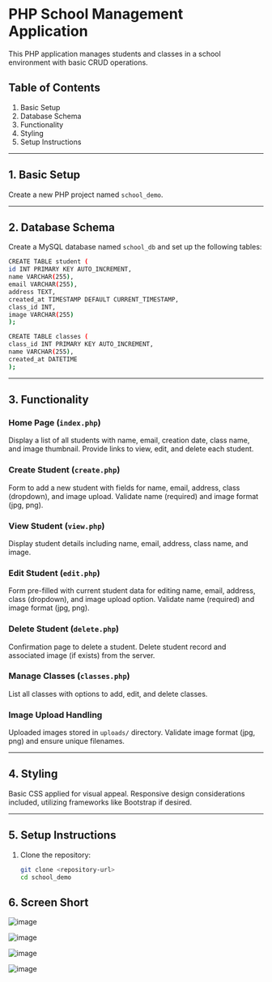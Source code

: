 # PHP School Management Application

This PHP application manages students and classes in a school environment with basic CRUD operations.

## Table of Contents

1. Basic Setup
2. Database Schema
3. Functionality
4. Styling
5. Setup Instructions

---

## 1. Basic Setup

Create a new PHP project named `school_demo`.

---

## 2. Database Schema

Create a MySQL database named `school_db` and set up the following tables:
```bash
CREATE TABLE student (
id INT PRIMARY KEY AUTO_INCREMENT,
name VARCHAR(255),
email VARCHAR(255),
address TEXT,
created_at TIMESTAMP DEFAULT CURRENT_TIMESTAMP,
class_id INT,
image VARCHAR(255)
);

CREATE TABLE classes (
class_id INT PRIMARY KEY AUTO_INCREMENT,
name VARCHAR(255),
created_at DATETIME
);
```
---

## 3. Functionality

### Home Page (`index.php`)

Display a list of all students with name, email, creation date, class name, and image thumbnail. Provide links to view, edit, and delete each student.

### Create Student (`create.php`)

Form to add a new student with fields for name, email, address, class (dropdown), and image upload. Validate name (required) and image format (jpg, png).

### View Student (`view.php`)

Display student details including name, email, address, class name, and image.

### Edit Student (`edit.php`)

Form pre-filled with current student data for editing name, email, address, class (dropdown), and image upload option. Validate name (required) and image format (jpg, png).

### Delete Student (`delete.php`)

Confirmation page to delete a student. Delete student record and associated image (if exists) from the server.

### Manage Classes (`classes.php`)

List all classes with options to add, edit, and delete classes.

### Image Upload Handling

Uploaded images stored in `uploads/` directory. Validate image format (jpg, png) and ensure unique filenames.

---

## 4. Styling

Basic CSS applied for visual appeal. Responsive design considerations included, utilizing frameworks like Bootstrap if desired.

---

## 5. Setup Instructions

1. Clone the repository:
   ```bash
   git clone <repository-url>
   cd school_demo

 ## 6. Screen Short

![image](https://github.com/Anubhav-Raj/School-Demo/assets/72142278/714eeb79-3851-43d4-8561-b8664c8178c0)

![image](https://github.com/Anubhav-Raj/School-Demo/assets/72142278/d8b452a2-0ae4-4712-a66c-22fc00f18077)

![image](https://github.com/Anubhav-Raj/School-Demo/assets/72142278/2ad68ce2-fb47-4e6d-93e0-8851f3e19475)

![image](https://github.com/Anubhav-Raj/School-Demo/assets/72142278/8b135752-55b7-4767-acb8-c9a7292dd903)



